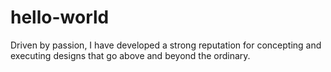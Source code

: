 # hello-world

Driven by passion, I have developed a strong reputation for concepting and executing designs that go above and beyond the ordinary.
